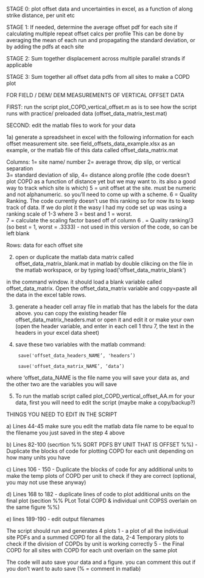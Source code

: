 STAGE 0: plot offset data and uncertainties in excel, as a function of along strike distance, per unit etc


STAGE 1:  If needed, determine the average offset pdf for each site if calculating multiple repeat offset calcs per profile
This can be done by averaging the mean of each run and propagating the standard deviation, or by adding the pdfs at each site


STAGE 2: Sum together displacement across multiple parallel strands if applicable 


STAGE 3: Sum together all offset data pdfs from all sites to make a COPD plot


FOR FIELD / DEM/ DEM MEASUREMENTS OF VERTICAL OFFSET DATA


FIRST: run the script plot_COPD_vertical_offset.m as is to see how the script runs with practice/ preloaded data (offset_data_matrix_test.mat)

SECOND: edit the matlab files to work for your data

1a) generate a spreadsheet in excel with the following information for each offset measurement site.  see field_offsets_data_example.xlsx as an example, or the matlab file of this data called offset_data_matrix.mat


Columns: 
1= site name/ number
2= average throw, dip slip, or vertical separation  
3= standard deviation of slip, 
4= distance along profile (the code doesn’t plot COPD as a function of distance yet but we may want to. its also a good way to track which site is which)
5 = unit offset at the site. must be numeric and not alphanumeric.  so you’ll need to come up with a scheme. 
6 = Quality Ranking. The code currently doesn’t use this ranking so for now its to keep track of data. If we do plot it the wasy I had my code set up was using a ranking scale of 1-3 where 3 = best and 1 = worst.  
7 = calculate the scaling factor based off of column 6 .  = Quality ranking/3 (so best = 1, worst = .3333) - not used in this version of the code, so can be left blank

Rows: 
data for each offset site



2) open or duplicate the matlab data matrix called offset_data_matrix_blank.mat in matlab by double clikcing on the file in the matlab workspace, or by typing 
	load('offset_data_matrix_blank')  

in the command window.  it should load a blank variable called offset_data_matrix.
Open the offset_data_matrix variable and copy=paste all the data in the excel table rows.


3) generate a header cell array file in matlab that has the labels for the data above. you can copy the existing header file offset_data_matrix_headers.mat or open it and edit it or make your own (open the header variable, and enter in each cell 1 thru 7, the text in the headers in your excel data sheet)


4) save these two variables with the matlab command:  

		save('offset_data_headers_NAME’, 'headers’)

		save('offset_data_matrix_NAME’, ‘data’)


where ‘offset_data_NAME is the file name you will save your data as, and the other two are the variables you will save



5) To run the matlab script called plot_COPD_vertical_offset_AA.m  for your data, first you will need to edit the script (maybe make a copy/backup?)

THINGS YOU NEED TO EDIT IN THE SCRIPT

a) Lines 44-45  make sure you edit the matlab data file name  to be equal to the filename you just saved in the step 4 above

b) Lines 82-100  (secrtion %%  SORT PDFS BY UNIT THAT IS OFFSET %%) - Duplicate the blocks of code for plotting COPD for each unit depending on how many units you have

c) Lines 106 - 150 - Duplicate the blocks of code for any additional units to make the temp plots of COPD per unit to check if they are correct  (optional, you may not use these anyway)

d) Lines 168 to 182 - duplicate lines of code to plot additional units on the final plot (secition %% PLot Total COPD & individual unit COPSS overlain on the same figure %%)

e) lines 189-190 - edit output filenames


The script should run and generates 4 plots 
1 -  a plot of all the individual site PDFs and a summed COPD for all the data, 
2-4 Temporary plots to check if the division of COPDs by unit is working correctly
5 - the Final COPD for all sites with COPD for each unit overlain on the same plot


The code will auto save your data and a figure. you can comment this out if you don’t want to auto save (% = comment in matlab)


